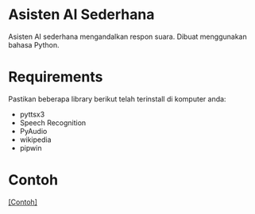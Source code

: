 # Asisten AI Sederhana
Asisten AI sederhana mengandalkan respon suara. Dibuat menggunakan bahasa Python.

# Requirements 
Pastikan beberapa library berikut telah terinstall di komputer anda:
- pyttsx3
- Speech Recognition
- PyAudio
- wikipedia
- pipwin

# Contoh

[[Contoh]](https://youtu.be/AO2FJnHx65Q)
